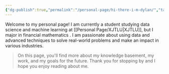 ```yaml
---
{"dg-publish":true,"permalink":"/personal-page/hi-there-i-m-dylan/","tags":"gardenEntry"}
---
```



Welcome to my personal page! I am currently a student studying data science and machine learning at [[Personal Page/XJTLU\|XJTLU]], but I major in financial mathematics . I am passionate about using data and advanced techniques to solve real-world problems and make an impact in various industries. 

> On this page, you'll find more about my knowledge basement, my work, and my goals for the future. Thank you for stopping by and I hope you enjoy reading about me.


